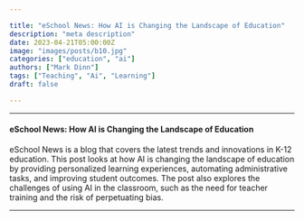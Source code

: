 ```yaml
---

title: "eSchool News: How AI is Changing the Landscape of Education"
description: "meta description"
date: 2023-04-21T05:00:00Z
image: "images/posts/b10.jpg"
categories: ["education", "ai"]
authors: ["Mark Dinn"]
tags: ["Teaching", "Ai", "Learning"]
draft: false

---
```


---

#### eSchool News: How AI is Changing the Landscape of Education

eSchool News is a blog that covers the latest trends and innovations in K-12 education. This post looks at how AI is changing the landscape of education by providing personalized learning experiences, automating administrative tasks, and improving student outcomes. The post also explores the challenges of using AI in the classroom, such as the need for teacher training and the risk of perpetuating bias.







---

